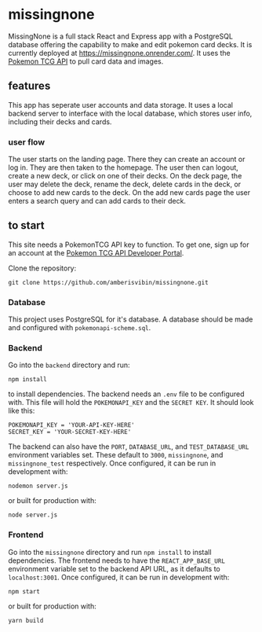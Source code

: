 # missingnone

MissingNone is a full stack React and Express app with a PostgreSQL database offering the capability to make and edit pokemon card decks. It is currently deployed at https://missingnone.onrender.com/. It uses the [Pokemon TCG API](https://pokemontcg.io/) to pull card data and images.

## features

This app has seperate user accounts and data storage. It uses a local backend server to interface with the local database, which stores user info, including their decks and cards. 

### user flow

The user starts on the landing page. There they can create an account or log in. They are then taken to the homepage. The user then can logout, create a new deck, or click on one of their decks. On the deck page, the user may delete the deck, rename the deck, delete cards in the deck, or choose to add new cards to the deck. On the add new cards page the user enters a search query and can add cards to their deck.

## to start

This site needs a PokemonTCG API key to function. To get one, sign up for an account at the [Pokemon TCG API Developer Portal](https://dev.pokemontcg.io/).

Clone the repository:
```
git clone https://github.com/amberisvibin/missingnone.git
```

### Database

This project uses PostgreSQL for it's database. A database should be made and configured with `pokemonapi-scheme.sql`.

### Backend

Go into the `backend` directory and run:
```
npm install
``` 
to install dependencies.
The backend needs an `.env` file to be configured with. This file will hold the `POKEMONAPI_KEY` and the `SECRET KEY`.
It should look like this:
```
POKEMONAPI_KEY = 'YOUR-API-KEY-HERE'
SECRET_KEY = 'YOUR-SECRET-KEY-HERE'
```
The backend can also have the `PORT`, `DATABASE_URL`, and `TEST_DATABASE_URL` environment variables set. These default to `3000`, `missingnone`, and `missingnone_test` respectively.
Once configured, it can be run in development with: 
```
nodemon server.js
``` 
or built for production with: 
```
node server.js
```

### Frontend

Go into the `missingnone` directory and run `npm install` to install dependencies.
The frontend needs to have the `REACT_APP_BASE_URL` environment variable set to the backend API URL, as it defaults to `localhost:3001`.
Once configured, it can be run in development with:
```
npm start
``` 
or built for production with:
```
yarn build
```
